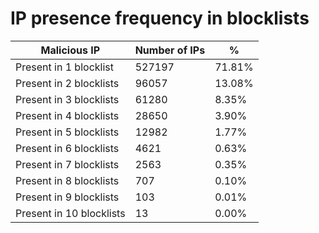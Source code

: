 # IP presence frequency in blocklists
| Malicious IP | Number of IPs | % |
|----|----|----|
| Present in 1 blocklist | 527197 | 71.81% |
| Present in 2 blocklists | 96057 | 13.08% |
| Present in 3 blocklists | 61280 | 8.35% |
| Present in 4 blocklists | 28650 | 3.90% |
| Present in 5 blocklists | 12982 | 1.77% |
| Present in 6 blocklists | 4621 | 0.63% |
| Present in 7 blocklists | 2563 | 0.35% |
| Present in 8 blocklists | 707 | 0.10% |
| Present in 9 blocklists | 103 | 0.01% |
| Present in 10 blocklists | 13 | 0.00% |
